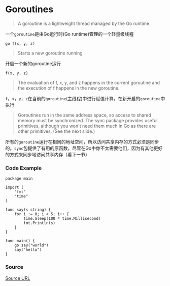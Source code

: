 # Goroutines

>A goroutine is a lightweight thread managed by the Go runtime.

一个`goroutine`是由Go运行时(Go runtime)管理的一个轻量级线程
```
go f(x, y, z)
```
>Starts a new goroutine running

开启一个新的goroutine运行
```
f(x, y, z)
```
>The evaluation of f, x, y, and z happens in the current goroutine and the execution of f happens in the new goroutine.

`f`，`x`，`y`，`z`在当前的`goroutine`(主线程)中进行赋值计算，在新开启的`goroutine`中执行

> Goroutines run in the same address space, so access to shared memory must be synchronized. The sync package provides useful primitives, although you won't need them much in Go as there are other primitives. (See the next slide.)

所有的`goroutine`运行在相同的地址空间，所以访问共享内存的方式必须是同步的。`sync`包提供了有用的原函数，尽管在Go中你不太需要他们，因为有其他更好的方式来同步地访问共享内存（看下一节）


### Code Example
```
package main

import (
	"fmt"
	"time"
)

func say(s string) {
	for i := 0; i < 5; i++ {
		time.Sleep(100 * time.Millisecond)
		fmt.Println(s)
	}
}

func main() {
	go say("world")
	say("hello")
}
```

### Source
[Source URL](https://tour.golang.org/concurrency/1)
